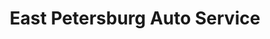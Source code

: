 ---
title: "East Petersburg Auto Service"
url: /east-petersburg/east-petersburg-auto-service/
shop: Autohaus
---